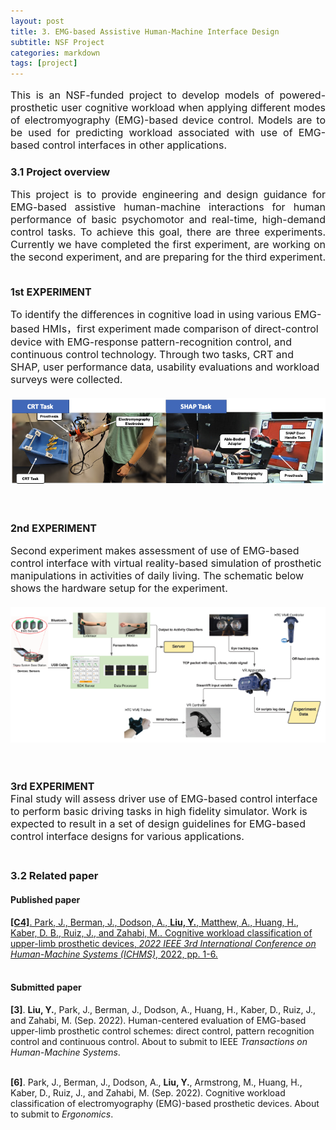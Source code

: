 ```yaml
---
layout: post
title: 3. EMG-based Assistive Human-Machine Interface Design 
subtitle: NSF Project
categories: markdown
tags: [project]
---
```

<font size=3>
<p style="text-align:justify; text-justify:inter-ideograph;">This is an NSF-funded project to develop models of powered-prosthetic user cognitive workload when applying different modes of electromyography (EMG)-based device control. Models are to be used for predicting workload associated with use of EMG-based control interfaces in other applications.
</p>
</font>

### 3.1 Project overview

<font size=3>
<p style="text-align:justify; text-justify:inter-ideograph;">
This project is to provide engineering and design guidance for EMG-based assistive human-machine interactions for human performance of basic psychomotor and real-time, high-demand control tasks. To achieve this goal, there are three experiments. Currently we have completed the first experiment, are working on the second experiment, and are preparing for the third experiment.<br/><br/>

<b> 1st EXPERIMENT</b><br/>

 To identify the differences in cognitive load in using various EMG-based HMIs，first experiment made comparison of direct-control device with EMG-response pattern-recognition control, and continuous control technology. Through two tasks, CRT and SHAP, user performance data, usability evaluations and workload surveys were collected. <br/><br/>
<img src="/assets/images/banners/NSF-Phase1.png"/>


<br/><br/><b> 2nd EXPERIMENT</b><br/>

Second experiment makes assessment of use of EMG-based control interface with virtual reality-based simulation of prosthetic manipulations in activities of daily living. The schematic below shows the hardware setup for the experiment.  <br/><br/>
<img src="/assets/images/banners/NSF-Phase2.png"/>

<br/><br/><b> 3rd EXPERIMENT</b><br/>
Final study will assess driver use of EMG-based control interface to perform basic driving tasks in high fidelity simulator. Work is expected to result in a set of design guidelines for EMG-based control interface designs for various applications. <br/><br/>


</p>
</font>

### 3.2 Related paper

#### Published paper
<a href="https://ieeexplore.ieee.org/document/9980676" target="_blank"><b>[C4]</b>. Park, J., Berman, J., Dodson, A., <b>Liu, Y.</b>, Matthew, A., Huang, H., Kaber, D. B., Ruiz, J., and Zahabi, M.. Cognitive workload classification of upper-limb prosthetic devices, <i>2022 IEEE 3rd International Conference on Human-Machine Systems (ICHMS)</i>, 2022, pp. 1-6. </a><br/><br/>

#### Submitted paper

 <b>[3]</b>. <b>Liu, Y.</b>, Park, J., Berman, J., Dodson, A., Huang, H., Kaber, D., Ruiz, J., and Zahabi, M. (Sep. 2022). Human-centered evaluation of EMG-based upper-limb prosthetic control schemes: direct control, pattern recognition control and continuous control. About to submit to IEEE <i>Transactions on Human-Machine Systems</i>.<br/><br/>

<b>[6]</b>. Park, J., Berman, J., Dodson, A., <b>Liu, Y.</b>, Armstrong, M., Huang, H., Kaber, D., Ruiz, J., and Zahabi, M. (Sep. 2022). Cognitive workload classification of electromyography (EMG)-based prosthetic devices. About to submit to <i>Ergonomics</i>.<br/><br/>

<!-- ### 3.3 Demo video
![](https://youtu.be/6xAK8W69i-g) -->

